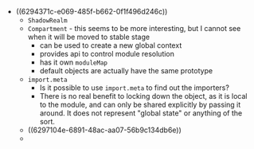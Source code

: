 - ((6294371c-e069-485f-b662-0f1f496d246c))
	- `ShadowRealm`
	- `Compartment` - this seems to be more interesting, but I cannot see when it will be moved to stable stage
		- can be used to create a new global context
		- provides api to control module resolution
		- has it own `moduleMap`
		- default objects are actually have the same prototype
	- `import.meta`
		- Is it possible to use `import.meta` to find out the importers?
		- There is no real benefit to locking down the object, as it is local to the module, and can only be shared explicitly by passing it around. It does not represent "global state" or anything of the sort.
	- ((6297104e-6891-48ac-aa07-56b9c134db6e))
	-